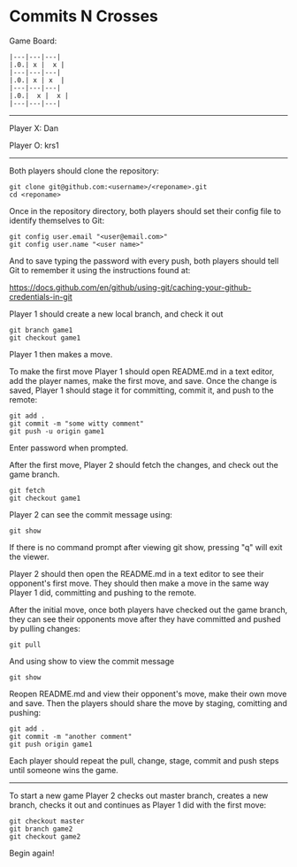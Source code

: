 Commits N Crosses
=================

 Game Board:

	|---|---|---|
	|.0.| x |  x |
	|---|---|---|
	|.0.| x | x  |
	|---|---|---|
	|.0.|  x |  x |
	|---|---|---|

-------------

 Player X: Dan
 
 Player O: krs1

-------------

 Both players should clone the repository:

    git clone git@github.com:<username>/<reponame>.git
    cd <reponame>
   
 Once in the repository directory, both players should set their config file to identify themselves to Git:

    git config user.email "<user@email.com>"
    git config user.name "<user name>"	

 And to save typing the password with every push, both players should tell Git to remember it using the instructions found at:

https://docs.github.com/en/github/using-git/caching-your-github-credentials-in-git

 Player 1 should create a new local branch, and check it out

    git branch game1
    git checkout game1

 Player 1 then makes a move.


 To make the first move Player 1 should open README.md in a text editor, add the player names, make the first move, and save. Once the change is saved, Player 1 should stage it for committing, commit it, and push to the remote:	

    git add .
    git commit -m "some witty comment"
    git push -u origin game1

 Enter password when prompted.
    
 After the first move, Player 2 should fetch the changes, and check out the game branch.

    git fetch
    git checkout game1

 Player 2 can see the commit message using:

    git show

 If there is no command prompt after viewing git show, pressing "q" will exit the viewer.

 Player 2 should then open the README.md in a text editor to see their opponent's first move. They should then make a move in the same way Player 1 did, committing and pushing to the remote. 

 After the initial move, once both players have checked out the game branch, they can see their opponents move after they have committed and pushed by pulling changes:

    git pull

 And using show to view the commit message

    git show
    
 Reopen README.md and view their opponent's move, make their own move and save. Then the players should share the move by staging, comitting and pushing:

    git add .
    git commit -m "another comment"
    git push origin game1

 Each player should repeat the pull, change, stage, commit and push steps until someone wins the game.

-------------

 To start a new game Player 2 checks out master branch, creates a new branch, checks it out and continues as Player 1 did with the first move:

    git checkout master
    git branch game2
    git checkout game2

 Begin again!
